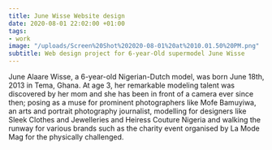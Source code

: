 ```yaml
---
title: June Wisse Website design
date: 2020-08-01 22:02:00 +01:00
tags:
- work
image: "/uploads/Screen%20Shot%202020-08-01%20at%2010.01.50%20PM.png"
subtitle: Web design project for 6-year-Old supermodel June Wisse
---
```


June Alaare Wisse, a 6-year-old Nigerian-Dutch model, was born June 18th, 2013 in Tema, Ghana. At age 3, her remarkable modeling talent was discovered by her mom and she has been in front of a camera ever since then; posing as a muse for prominent photographers like Mofe Bamuyiwa, an arts and portrait photography journalist, modelling for designers like Sleek Clothes and Jewelleries and Heiress Couture Nigeria and walking the runway for various brands such as the charity event organised by La Mode Mag for the physically challenged.